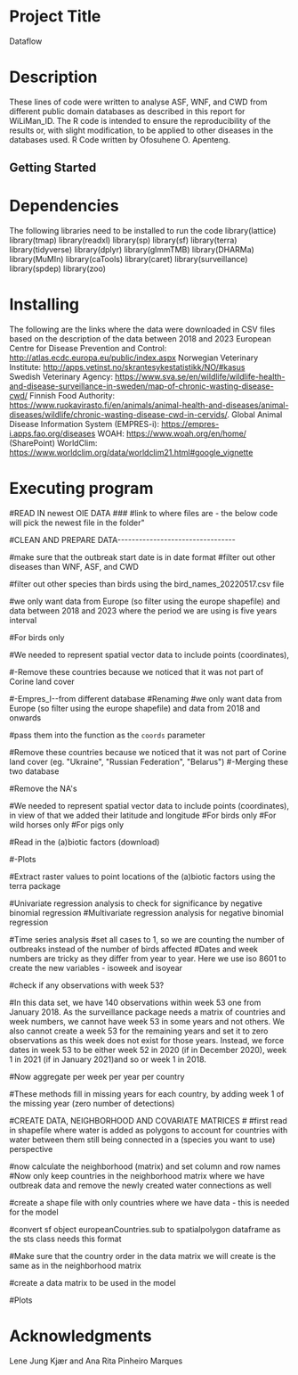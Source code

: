 # Project Title

Dataflow

# Description

These lines of code were written to analyse ASF, WNF, and CWD from different public domain databases as described in this report for WiLiMan_ID. The R code is intended to ensure the reproducibility of the results or, with slight modification, to be applied to other diseases in the databases used. R Code written by Ofosuhene O. Apenteng.

## Getting Started

# Dependencies
The following libraries need to be installed to run the code
library(lattice)
library(tmap)
library(readxl)
library(sp)
library(sf)
library(terra)
library(tidyverse)
library(dplyr)
library(glmmTMB)
library(DHARMa)
library(MuMIn)
library(caTools) 
library(caret)
library(surveillance)
library(spdep)
library(zoo)

# Installing

The following are the links where the data were downloaded in CSV files based on the description of the data between 2018 and 2023
European Centre for Disease Prevention and Control: http://atlas.ecdc.europa.eu/public/index.aspx
Norwegian Veterinary Institute: http://apps.vetinst.no/skrantesykestatistikk/NO/#kasus   
Swedish Veterinary Agency: https://www.sva.se/en/wildlife/wildlife-health-and-disease-surveillance-in-sweden/map-of-chronic-wasting-disease-cwd/
Finnish Food Authority: https://www.ruokavirasto.fi/en/animals/animal-health-and-diseases/animal-diseases/wildlife/chronic-wasting-disease-cwd-in-cervids/. 
Global Animal Disease Information System (EMPRES-i): https://empres-i.apps.fao.org/diseases
WOAH: https://www.woah.org/en/home/ (SharePoint)
 WorldClim: https://www.worldclim.org/data/worldclim21.html#google_vignette


# Executing program

#READ IN newest OIE DATA ###
#link to where files are - the below code will pick the newest file in the folder"

#CLEAN AND PREPARE DATA---------------------------------

#make sure that the outbreak start date is in date format
#filter out other diseases than WNF, ASF, and CWD

#filter out other species than birds using the bird_names_20220517.csv file

#we only want data from Europe (so filter using the europe shapefile) and data between 2018 and 2023 where the period we are using is five years interval

#For birds only

#We needed to represent spatial vector data to include points (coordinates),


#-Remove these countries because we noticed that it was not part of Corine land cover

#-Empres_I--from different database
#Renaming
#we only want data from Europe (so filter using the europe shapefile) and data from 2018 and onwards

#pass them into the function as the `coords` parameter

#Remove these countries because we noticed that it was not part of Corine land cover (eg. "Ukraine", "Russian Federation", "Belarus")
#-Merging these two database

#Remove the NA's

#We needed to represent spatial vector data to include points (coordinates), in view of that we added their latitude and longitude
#For birds only
#For wild horses only
#For pigs only

#Read in the (a)biotic factors (download)

#-Plots

#Extract raster values to point locations of the (a)biotic factors using the terra package 

#Univariate regression analysis to check for significance by negative binomial regression 
#Multivariate regression analysis for negative binomial regression 

#Time series analysis
#set all cases to 1, so we are counting the number of outbreaks instead of the number of birds affected
#Dates and week numbers are tricky as they differ from year to year. Here we use iso 8601 to create the new variables - isoweek and isoyear

#check if any observations with week 53?

#In this data set, we have 140 observations within week 53 one from  January 2018. As the surveillance package needs a matrix of countries and week numbers, we cannot have week 53 in some years and not others. We also cannot create a week 53 for the remaining years and set it to zero observations as this week does not exist for those years. Instead, we force dates in week 53 to be either week 52 in 2020 (if in December 2020), week 1 in 2021 (if in January 2021)and so or week 1 in 2018.

#Now aggregate per week per year per country

#These methods fill in missing years for each country, by adding week 1 of the missing year (zero number of detections)

#CREATE DATA, NEIGHBORHOOD AND COVARIATE MATRICES #
#first read in shapefile where water is added as polygons to account for countries with water between them still being connected in a (species you want to use) perspective

#now calculate the neighborhood (matrix) and set column and row names
#Now only keep countries in the neighborhood matrix where we have outbreak data and remove the newly created water connections as well

#create a shape file with only countries where we have data - this is needed for the model

#convert sf object europeanCountries.sub to spatialpolygon dataframe as the sts class needs this format

#Make sure that the country order in the data matrix we will create is the same as in the neighborhood matrix

#create a data matrix to be used in the model 

#Plots

# Acknowledgments
Lene Jung Kjær and Ana Rita Pinheiro Marques
